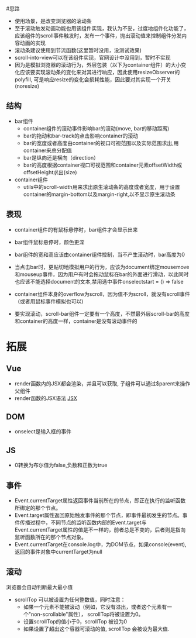 #思路
- 使用场景，是改变浏览器的滚动条
- 至于滚动触发动画功能也用该组件实现，我认为不妥，过度地组件化功能了，应该组件的scroll事件触发时，发布一个事件，抛出滚动值来控制组件分发内容动画的实现
- 滚动条建议使用到节流函数(这里暂时没用，没测试效果)
- scroll-into-view可以在该组件实现，官网设计中没用到，暂时不实现
- 因为是模拟浏览器的滚动行为，外层包装（以下为container组件）的大小变化应该要实现滚动条的变化来对其进行响应，因此使用resizeObserver的polyfill, 可是响应resize的变化会损耗性能，因此要对其实现一个开关(noresize)

## 结构
- bar组件
  - container组件的滚动事件影响bar的滚动(move, bar的移动距离)
  - bar的拖动和bar-track的点击影响container的滚动
  - bar的宽度或者高度由container的视口可视范围以及实际范围求出,用container来总分配值
  - bar是纵向还是横向（direction）
  - bar的高度根据container视口可视范围和container元素offsetWidth或offsetHeight求出(size)
- container组件
  - utils中的scroll-width用来求出原生滚动条的高度或者宽度，用于设置container的margin-bottom以及margin-right,以不显示原生滚动条

## 表现
- container组件的有鼠标悬停时，bar组件才会显示出来
- bar组件鼠标悬停时，颜色更深
- bar组件的宽和高应该由container组件控制，当不产生滚动时，bar高度为0
- 当点击bar时，更贴切地模拟用户的行为，应该为document绑定mousemove和mouseup事件，因为用户有时会拖动鼠标在bar的外面进行滑动，以此同时也应该不能选择document的文本,禁用选中事件onselectstart = () => false
- container组件本身的overflow为scroll，因为值不为scroll，就没有scroll事件（或者用鼠标事件模拟也可以)

- 要实现滚动，scroll-bar组件一定要有一个高度，不然最外层scroll-bar的高度和container的高度一样，container是没有滚动事件的

# 拓展
## Vue
- render函数内的JSX都会渲染，并且可以获取, 子组件可以通过$parent来操作父组件
- render函数的JSX语法 [JSX](https://github.com/vuejs/babel-plugin-transform-vue-jsx#usage)

## DOM
- onselect是输入框的事件

## JS
- 0转换为布尔值为false,负数和正数为true

## 事件
- Event.currentTarget属性返回事件当前所在的节点，即正在执行的监听函数所绑定的那个节点。
- Event.target属性返回原始触发事件的那个节点，即事件最初发生的节点。事件传播过程中，不同节点的监听函数内部的Event.target与Event.currentTarget属性的值是不一样的，前者总是不变的，后者则是指向监听函数所在的那个节点对象。
- Event.currentTarget在console.log中，为DOM节点，如果console(event),返回的事件对象中currentTarget为null

## 滚动
浏览器会自动判断最大最小值
- scrollTop 可以被设置为任何整数值，同时注意：
  - 如果一个元素不能被滚动（例如，它没有溢出，或者这个元素有一个"non-scrollable"属性）， scrollTop将被设置为0。
  - 设置scrollTop的值小于0，scrollTop 被设为0
  - 如果设置了超出这个容器可滚动的值, scrollTop 会被设为最大值.